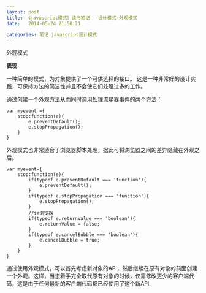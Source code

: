```yaml
---
layout: post
title:  《javascript模式》读书笔记---设计模式-外观模式
date:   2014-05-24 21:50:21

categories: 笔记 javascript设计模式
---
```



外观模式

**表现**

一种简单的模式，为对象提供了一个可供选择的接口。
这是一种非常好的设计实践，可保持方法的简洁性并且不会使它们处理过多的工作。

通过创建一个外观方法从而同时调用处理流星器事件的两个方法：

```
var myevent ={
	stop:function(e){
		e.preventDefault();
		e.stopPropagation();
	}
}
``` 
外观模式也非常适合于浏览器脚本处理，据此可将浏览器之间的差异隐藏在外观之后。

```
var myevent={
    stop:function(e){
        if(typeof e.preventDefault === 'function'){
            e.preventDefault();
        }
        if(typeof e.stopPropagation === 'function'){
            e.stopPropagation();
        }
        //ie浏览器
        if(typeof e.returnValue === 'boolean'){
            e.returnValue = false;
        }
        if(typeof e.cancelBubble === 'boolean'){
            e.cancelBubble = true;
        }
    }
}
```
通过使用外观模式，可以首先考虑新对象的API，然后继续在原有对象的前面创建一个外观。这样，当您着手完全取代原有对象的时候，仅需修改更少的客户端代码，这是由于任何最新的客户端代码都已经使用了这个新API.
